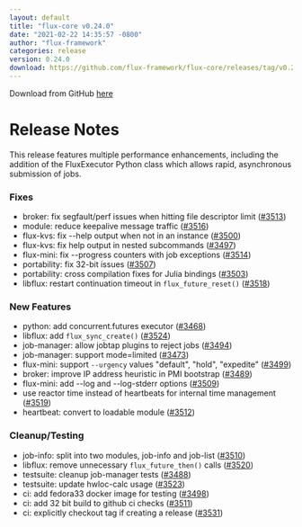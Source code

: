 ```yaml
---
layout: default
title: "flux-core v0.24.0"
date: "2021-02-22 14:35:57 -0800"
author: "flux-framework"
categories: release
version: 0.24.0
download: https://github.com/flux-framework/flux-core/releases/tag/v0.24.0
---
```


Download from GitHub [here](https://github.com/flux-framework/flux-core/releases/tag/v0.24.0)

# Release Notes

This release features multiple performance enhancements, including the
addition of the FluxExecutor Python class which allows rapid, asynchronous
submission of jobs.

### Fixes

 * broker: fix segfault/perf issues when hitting file descriptor limit ([#3513](https://github.com/flux-framework/flux-core/issues/3513))
 * module: reduce keepalive message traffic ([#3516](https://github.com/flux-framework/flux-core/issues/3516))
 * flux-kvs: fix --help output when not in an instance ([#3500](https://github.com/flux-framework/flux-core/issues/3500))
 * flux-kvs: fix help output in nested subcommands ([#3497](https://github.com/flux-framework/flux-core/issues/3497))
 * flux-mini: fix --progress counters with job exceptions ([#3514](https://github.com/flux-framework/flux-core/issues/3514))
 * portability: fix 32-bit issues ([#3507](https://github.com/flux-framework/flux-core/issues/3507))
 * portability: cross compilation fixes for Julia bindings ([#3503](https://github.com/flux-framework/flux-core/issues/3503))
 * libflux: restart continuation timeout in `flux_future_reset()` ([#3518](https://github.com/flux-framework/flux-core/issues/3518))

### New Features

 * python: add concurrent.futures executor ([#3468](https://github.com/flux-framework/flux-core/issues/3468))
 * libflux: add `flux_sync_create()` ([#3524](https://github.com/flux-framework/flux-core/issues/3524))
 * job-manager: allow jobtap plugins to reject jobs ([#3494](https://github.com/flux-framework/flux-core/issues/3494))
 * job-manager: support mode=limited ([#3473](https://github.com/flux-framework/flux-core/issues/3473))
 * flux-mini: support `--urgency` values "default", "hold", "expedite" ([#3499](https://github.com/flux-framework/flux-core/issues/3499))
 * broker: improve IP address heuristic in PMI bootstrap ([#3489](https://github.com/flux-framework/flux-core/issues/3489))
 * flux-mini: add --log and --log-stderr options ([#3509](https://github.com/flux-framework/flux-core/issues/3509))
 * use reactor time instead of heartbeats for internal time management ([#3519](https://github.com/flux-framework/flux-core/issues/3519))
 * heartbeat: convert to loadable module ([#3512](https://github.com/flux-framework/flux-core/issues/3512))

### Cleanup/Testing

 * job-info: split into two modules, job-info and job-list ([#3510](https://github.com/flux-framework/flux-core/issues/3510))
 * libflux: remove unnecessary `flux_future_then()` calls ([#3520](https://github.com/flux-framework/flux-core/issues/3520))
 * testsuite: cleanup job-manager tests ([#3488](https://github.com/flux-framework/flux-core/issues/3488))
 * testsuite: update hwloc-calc usage ([#3523](https://github.com/flux-framework/flux-core/issues/3523))
 * ci: add fedora33 docker image for testing ([#3498](https://github.com/flux-framework/flux-core/issues/3498))
 * ci: add 32 bit build to github ci checks ([#3511](https://github.com/flux-framework/flux-core/issues/3511))
 * ci: explicitly checkout tag if creating a release ([#3531](https://github.com/flux-framework/flux-core/issues/3531))


